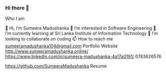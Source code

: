 ### Hi there 👋

  Who I am

👋 Hi, I’m Sumeera Madushanka
👀 I’m interested in Software Engineering
🌱 I’m currently learning at Sri Lanka Institute of Information Technology
💞️ I’m looking to collaborate on coding
📫 How to reach me sumeeramadushanka104@gmail.com
Portfolio Website http://www.sumeeramadushanka.online/
https://www.linkedin.com/in/sumeera-madushanka-4a17a0191/
0783626576

https://github.com/SumeeraMadushanka
Resume 
